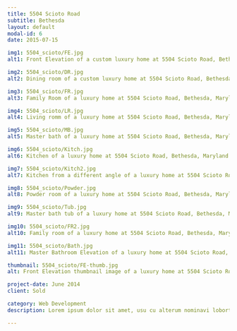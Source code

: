 ```yaml
---
title: 5504 Scioto Road
subtitle: Bethesda
layout: default
modal-id: 6
date: 2015-07-15

img1: 5504_scioto/FE.jpg
alt1: Front Elevation of a custom luxury home at 5504 Scioto Road, Bethesda, Maryland

img2: 5504_scioto/DR.jpg
alt2: Dining room of a custom luxury home at 5504 Scioto Road, Bethesda, Maryland

img3: 5504_scioto/FR.jpg
alt3: Family Room of a luxury home at 5504 Scioto Road, Bethesda, Maryland

img4: 5504_scioto/LR.jpg
alt4: Living romm of a luxury home at 5504 Scioto Road, Bethesda, Maryland

img5: 5504_scioto/MB.jpg
alt5: Master bath of a luxury home at 5504 Scioto Road, Bethesda, Maryland

img6: 5504_scioto/Kitch.jpg
alt6: Kitchen of a luxury home at 5504 Scioto Road, Bethesda, Maryland

img7: 5504_scioto/Kitch2.jpg
alt7: Kitchen from a different angle of a luxury home at 5504 Scioto Road, Bethesda, Maryland

img8: 5504_scioto/Powder.jpg
alt8: Powder room of a luxury home at 5504 Scioto Road, Bethesda, Maryland

img9: 5504_scioto/Tub.jpg
alt9: Master bath tub of a luxury home at 5504 Scioto Road, Bethesda, Maryland

img10: 5504_scioto/FR2.jpg
alt10: Family room of a luxury home at 5504 Scioto Road, Bethesda, Maryland

img11: 5504_scioto/Bath.jpg
alt11: Master Bathroom Elevation of a luxury home at 5504 Scioto Road, Bethesda, Maryland

thumbnail: 5504_scioto/FE-thumb.jpg
alt: Front Elevation thumbnail image of a luxury home at 5504 Scioto Road, Bethesda, Maryland

project-date: June 2014
client: Sold

category: Web Development
description: Lorem ipsum dolor sit amet, usu cu alterum nominavi lobortis. At duo novum diceret. Tantas apeirian vix et, usu sanctus postulant inciderint ut, populo diceret necessitatibus in vim. Cu eum dicam feugiat noluisse.

---
```

